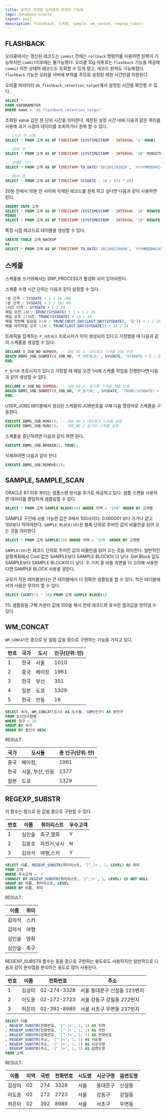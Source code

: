 ```yaml
---
title: 놓치기 아까운 오라클의 유용한 기능들
tags: database oracle
layout: post
description: flashback, 스케줄, sample, wm_concat, regexp_substr
---
```


## FLASHBACK

오라클에서는 갱신된 레코드는 `commit` 전에는  `rollback` 명령어를 사용하면 원복이 가능하지만 `commit`이후에는 불가능했다. 오라클 10g 이후로는 `flashback` 기능을 제공해 `commit` 이전 상태의 레코드도 조회할 수 있게 됐고, 레코드 원복도 가능해졌다. `flashback` 기능은 오라클 서버에 부하를 주므로 설정된 제한 시간만큼 지원된다.

오라클 파라미터 `db_flashback_retention_target`에서 설정된 시간을 확인할 수 있다.

```sql
SELECT *
FROM V$PARAMETER
WHERE name = 'db_flashback_retention_target'
```

조회된 value 값은 분 단위 시간을 의미한다. 제한된 설정 시간 내에 다음과 같은 쿼리를 사용해 과거 시점의 데이터를 조회하거나 원복 할 수 있다.

```sql
-- 1시간 전 시점
SELECT * FROM 고객 AS OF TIMESTAMP (SYSTIMESTAMP - INTERVAL '1' HOUR)

-- 20분 전
SELECT * FROM 고객 AS OF TIMESTAMP (SYSTIMESTAMP - INTERVAL '20' MINUITE)

-- 정해진 시간
SELECT * FROM 고객 AS OF TIMESTAMP TO_DATE('201501101020', 'YYYYMMDDHH24MI')

-- 30분 전
SELECT * FROM 고객 AS OF TIMESTAMP SYSDATE - 30 / (24 * 60)
```

20분 전에서 10분 전 사이에 삭제된 레코드를 원복 하고 싶다면 다음과 같이 사용하면 된다.

```sql
INSERT INTO 고객
SELECT * FROM 고객 AS OF TIMESTAMP (SYSTIMESTAMP - INTERVAL '20' MINUTE)
MINUS
SELECT * FROM 고객 AS OF TIMESTAMP (SYSTIMESTAMP - INTERVAL '10' MINUTE)
```

특정 시점 레코드로 테이블을 생성할 수 있다.

```sql
CREATE TABLE 고객_BACKUP
AS
SELECT * FROM 고객 AS OF TIMESTAMP TO_DATE('202208170000', 'YYYMMDDHH24MI')
```

## 스케줄

스케줄을 쓰기위해서는 SNP_PROCESS가 활성화 되어 있어야한다.

스케줄 수행 시간 단위는 다음과 같이 설정할 수 있다.

```sql
1분 간격 : SYSDATE + 1 / 24 /60
5분 간격 : SYSDATE + 5 / 24/ 60
1시간 간격 : SYSDATE + 1 / 24
매일 오전 1시 : TRUNC(SYSDATE) + 1 + 1 / 24
매일 오후 11시간: TRUNC(SYSDATE) + 23 / 24
매월 첫번째 일요일 01시 : TRUNC(NEXT_DAY(LAST_DAY(SYSDATE), '일')) + 1 / 24
매월 마지막일 오후 11시 : TRUNC(LAST_DAY(SYSDATE)) + 23 / 24
```

트래픽을 집계하는 `P_네트워크` 프로시저가 이미 생성되어 있다고 가정했을 때 다음과 같이 스케줄을 생성할 수 있다.

```SQL
DECLARE V_JOB_NO NUMBER; -- JOB_NO 1: 네트워크 스케줄 JOB 번호
BEGIN DBMS_JOB.SUBMIT(V_JOB_NO, 'P_네트워크;', SYSDATE, 'SYSDATE + 5 / 24 / 60');
END;
```

`P_동기화` 프로시저가 있다고 가정할 때 매일 오전 1시에 스케줄 작업을 진행한다면 다음과 같이 생성할 수 있다.

```sql
DECLARE V_JOB_NO NUMBER; -- JOB_NO 2: 동기화 스케줄 JOB 번호
BEGIN DBMS_JOB.SUBMIT(V_JOB_NO, 'P_동기화;', SYSDATE, 'TRUNC(SYSDATE) + 1 + 1 / 24');
END;
```

USER_JOBS 테이블에서 생성된 스케줄의 JOB번호를 구해 다음 명령어로 스케줄을 구동한다.

```sql
EXECUTE DBMS_JOB.RUN(1); -- JOB_NO 1 네트워크 스케줄 실행
EXECUTE DBMS_JOB.RUN(2); -- JOB_NO 2 동기화 스케줄 실행
```

스케줄을 중단하려면 다음과 같이 하면 된다.

```sql
EXECUTE DBMS_JOB.BROKEN(2, TRUE);
```

삭제하려면 다음과 같이 한다.

```sql
EXECUTE DBMS_JOB.REMOVE(2);
```

## SAMPLE, SAMPLE_SCAN

ORACLE 8.1 이후 부터는 샘플스캔 방식을 추가로 제공하고 있다. 샘플 스캔을 사용하면 데이터를 랜덤하게 샘플링할 수 있다.

```sql
SELECT * FROM 고객 SAMPLE BLOCK(10) WHERE 지역 = '인제' ORDER BY 고객명
```

SAMPLE 구간에 사용 가능한 값은 0에서 100사이다. 0.000001 보다 크거나 같고 100보다 작아야한다. `SAMPLE_BLOCK(10)`은 블록 단위로 주어진 값의 비율만큼 읽어 오는 것을 의미한다.

```sql
SELECT * FROM 고객 SAMPLE(10) WHERE 지역 = '인제' ORDER BY 고객명
```

`SAMPLE(10)`은 레코드 단위로 주어진 값의 비율만큼 읽어 오는 것을 의미한다.  일반적인 실행계획에서 Cost 값은 SAMPLE보다 SAMPLE BLOCK이 더 낮다. Get Block 값도 SAMPLE보다 SAMPLE BLOCK이 더 낮다. 두 가지 중 비용 측면을 더 고려해 사용한다면 SAMPLE BLOCK 사용을 권한다.

규모가 작은 테이블보다는 큰 테이블에서 더 정확한 샘플링을 할 수 있다. 작은 테이블에서의 사용은 무의미 할 수 있다.

```sql
SELECT COUNT(*) * 100 FROM 고객 SAMPLE BLOCK(1)
```

1% 샘플링을 구해 카운터 값에 100을 해서 전체 레코드와 유사한 결과값을 얻어낼 수 있다.

## WM_CONCAT

`WM_CONCAT`은 종으로 된 컬럼 값을 횡으로 구현하는 기능을 가지고 있다.

| 번호   | 국가   | 도시   | 인구(단위: 만) |
| ---- | ---- | ---- | --------- |
| 1    | 한국   | 서울   | 1010      |
| 2    | 중국   | 베이징  | 1961      |
| 3    | 한국   | 부산   | 351       |
| 4    | 일본   | 도쿄   | 1329      |
| 5    | 한국   | 안동   | 16        |

```sql
SELECT 국가, WM_CONCAT(도시) AS 도시들, SUM(인구) AS 총인구
FROM 도시인구현황
WHERE 인구 > 10
GROUP BY 국가
ORDER BY 총인구 DESC
```

RESULT:

| 국가   | 도시들        | 총 인구(단위: 만) |
| ---- | ---------- | ----------- |
| 중국   | 베이징,       | 1961        |
| 한국   | 서울, 부산, 안동 | 1377        |
| 일본   | 도쿄         | 1329        |

## REGEXP_SUBSTR

이 함수는 횡으로 된 값을 종으로 구현할 수 있다.

| 번호   | 이름   | 취미리스트  | 우수고객 |
| ---- | ---- | ------ | ---- |
| 1    | 심인술  | 축구,영화  | Y    |
| 2    | 김윤호  | 자전거,낚시 | N    |
| 3    | 김의석  | 여행,스키  | Y    |

```sql
SELECT 이름, REGEXP_SUBSTR(취미리스트, '[^,]+', 1, LEVEL) AS 취미
FROM 고객
WHERE 우수고객 = 'Y'
CONNECT BY REGEXP_SUBSTR(취미리스트, '[^,]+', 1, LEVEL) IS NOT NULL
GROUP BY 이름, 취미리스트, LEVEL
ORDER BY 이름, 취미
```

RESULT:

| 이름   | 취미   |
| ---- | ---- |
| 김의석  | 스키   |
| 김의석  | 여행   |
| 심인술  | 영화   |
| 심인술  | 축구   |

REGEXP_SUBSTR 함수는 횡을 종으로 구현하는 용도로도 사용하지만 일반적으로 다음과 같이 문자열을 분리하는 용도로 많이 사용된다.

| 번호   | 이름   | 전화번호        | 주소                |
| ---- | ---- | ----------- | ----------------- |
| 1    | 김상미  | 02-274-3328 | 서울 동대문구 신설동 123번지 |
| 2    | 이도윤  | 02-272-2723 | 서울 강동구 강일동 272번지  |
| 3    | 허은미  | 02-392-8989 | 서울 서초구 우면동 237번지  |

```sql
SELECT 이름
, REGEXP_SUBSTR(전화번호, '[^-]+', 1, 1) AS 지역
, REGEXP_SUBSTR(전화번호, '[^-]+', 1, 2) AS 국번
, REGEXP_SUBSTR(전화번호, '[^-]+', 1, 3) AS 전화번호
, REGEXP_SUBSTR(주소, '[^ ]+', 1, 1) AS 시도명
, REGEXP_SUBSTR(주소, '[^ ]+', 1, 2) AS 시군구명
, REGEXP_SUBSTR(주소, '[^ ]+', 1, 3) AS 읍면도명
FROM 고객
```

RESULT:

| 이름   | 지역   | 국번   | 전화번호 | 시도명  | 시군구명 | 읍면도명 |
| ---- | ---- | ---- | ---- | ---- | ---- | ---- |
| 김상미  | 02   | 274  | 3328 | 서울   | 동대문구 | 신설동  |
| 이도윤  | 02   | 272  | 2723 | 서울   | 강동구  | 강일동  |
| 허은미  | 02   | 392  | 8989 | 서울   | 서초구  | 우면동  |

